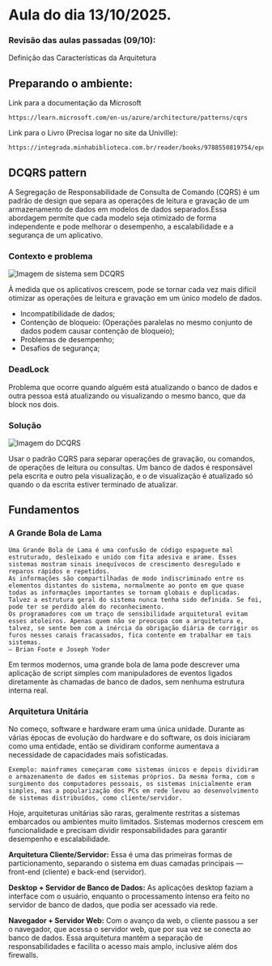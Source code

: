 # Aula do dia 13/10/2025.

### **Revisão das aulas passadas (09/10):**

Definição das Características da Arquitetura

## **Preparando o ambiente:** 

Link para a documentação da Microsoft
```
https://learn.microsoft.com/en-us/azure/architecture/patterns/cqrs
```
Link para o Livro (Precisa logar no site da Univille): 
```
https://integrada.minhabiblioteca.com.br/reader/books/9788550819754/epubcfi/6/26[%3Bvnd.vst.idref%3Dcap4.xhtml]!/4/2/20/2%4050:60
```

## **DCQRS pattern** 
A Segregação de Responsabilidade de Consulta de Comando (CQRS) é um padrão de design que separa as operações de leitura e gravação de um armazenamento de dados em modelos de dados separados.Essa abordagem permite que cada modelo seja otimizado de forma independente e pode melhorar o desempenho, a escalabilidade e a segurança de um aplicativo.

### **Contexto e problema**

![Imagem de sistema sem DCQRS](https://learn.microsoft.com/en-us/azure/architecture/patterns/_images/command-and-query-responsibility-segregation-cqrs-basic.png "Imagem de um sistema com banco de dados relacional clássico sem o DCQRS")

À medida que os aplicativos crescem, pode se tornar cada vez mais difícil otimizar as operações de leitura e gravação em um único modelo de dados.
- Incompatibilidade de dados;
- Contenção de bloqueio: (Operações paralelas no mesmo conjunto de dados podem causar contenção de bloqueio);
- Problemas de desempenho;
- Desafios de segurança;

### **DeadLock**
Problema que ocorre quando alguém está atualizando o banco de dados e outra pessoa está atualizando ou visualizando o mesmo banco, que da block nos dois.

### **Solução**

![Imagem do DCQRS](https://learn.microsoft.com/en-us/azure/architecture/patterns/_images/command-and-query-responsibility-segregation-cqrs-separate-stores.png#lightbox "Imagem de um sistema com o DCQRS")

Usar o padrão CQRS para separar operações de gravação, ou comandos, de operações de leitura ou consultas. Um banco de dados é responsável pela escrita e outro pela visualização, e o de visualização é atualizado só quando o da escrita estiver terminado de atualizar.

## **Fundamentos** 

### **A Grande Bola de Lama**
```
Uma Grande Bola de Lama é uma confusão de código espaguete mal estruturado, desleixado e unido com fita adesiva e arame. Esses sistemas mostram sinais inequívocos de crescimento desregulado e reparos rápidos e repetidos.
As informações são compartilhadas de modo indiscriminado entre os elementos distantes do sistema, normalmente ao ponto em que quase todas as informações importantes se tornam globais e duplicadas. Talvez a estrutura geral do sistema nunca tenha sido definida. Se foi, pode ter se perdido além do reconhecimento. 
Os programadores com um traço de sensibilidade arquitetural evitam esses atoleiros. Apenas quem não se preocupa com a arquitetura e, talvez, se sente bem com a inércia da obrigação diária de corrigir os furos nesses canais fracassados, fica contente em trabalhar em tais sistemas.
— Brian Foote e Joseph Yoder
```

Em termos modernos, uma grande bola de lama pode descrever uma aplicação de script simples com manipuladores de eventos ligados diretamente às chamadas de banco de dados, sem nenhuma estrutura interna real.

### **Arquitetura Unitária**
No começo, software e hardware eram uma única unidade. Durante as várias épocas de evolução do hardware e do software, os dois iniciaram como uma entidade, então se dividiram conforme aumentava a necessidade de capacidades mais sofisticadas. 
```
Exemplo: mainframes começaram como sistemas únicos e depois dividiram o armazenamento de dados em sistemas próprios. Da mesma forma, com o surgimento dos computadores pessoais, os sistemas inicialmente eram simples, mas a popularização dos PCs em rede levou ao desenvolvimento de sistemas distribuídos, como cliente/servidor.
```
Hoje, arquiteturas unitárias são raras, geralmente restritas a sistemas embarcados ou ambientes muito limitados. Sistemas modernos crescem em funcionalidade e precisam dividir responsabilidades para garantir desempenho e escalabilidade.

**Arquitetura Cliente/Servidor:** Essa é uma das primeiras formas de particionamento, separando o sistema em duas camadas principais — front-end (cliente) e back-end (servidor).

**Desktop + Servidor de Banco de Dados:** As aplicações desktop faziam a interface com o usuário, enquanto o processamento intenso era feito no servidor de banco de dados, que podia ser acessado via rede.

**Navegador + Servidor Web:** Com o avanço da web, o cliente passou a ser o navegador, que acessa o servidor web, que por sua vez se conecta ao banco de dados. Essa arquitetura mantém a separação de responsabilidades e facilita o acesso mais amplo, inclusive além dos firewalls.